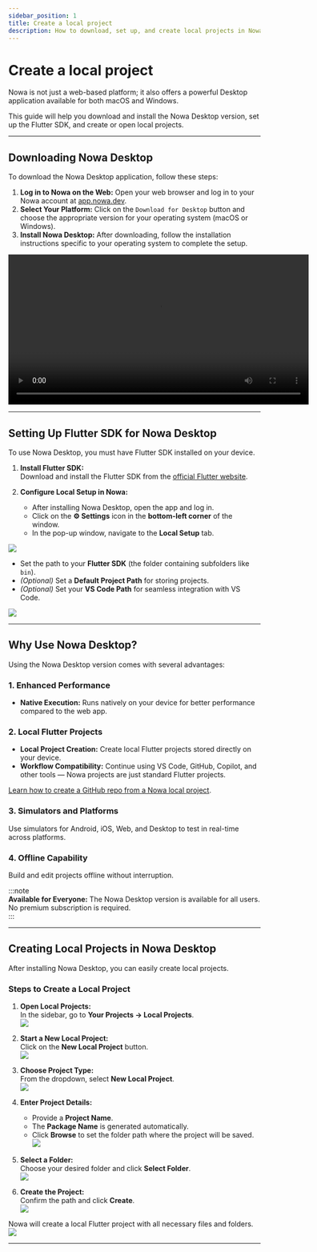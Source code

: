 ```yaml
---
sidebar_position: 1
title: Create a local project
description: How to download, set up, and create local projects in Nowa Desktop
---
```


# Create a local project

Nowa is not just a web-based platform; it also offers a powerful Desktop application available for both macOS and Windows.  

This guide will help you download and install the Nowa Desktop version, set up the Flutter SDK, and create or open local projects.

---

## Downloading Nowa Desktop

To download the Nowa Desktop application, follow these steps:

1. **Log in to Nowa on the Web:** Open your web browser and log in to your Nowa account at [app.nowa.dev](https://app.nowa.dev).
2. **Select Your Platform:** Click on the `Download for Desktop` button and choose the appropriate version for your operating system (macOS or Windows).
3. **Install Nowa Desktop:** After downloading, follow the installation instructions specific to your operating system to complete the setup.

<video width="600" controls>
  <source src="/videos/desktopversion/Download.webm" type="video/mp4" />
</video>

---

## Setting Up Flutter SDK for Nowa Desktop

To use Nowa Desktop, you must have Flutter SDK installed on your device.

1. **Install Flutter SDK:**  
   Download and install the Flutter SDK from the [official Flutter website](https://flutter.dev/docs/get-started/install).

2. **Configure Local Setup in Nowa:**
   - After installing Nowa Desktop, open the app and log in.
   - Click on the **⚙️ Settings** icon in the **bottom-left corner** of the window.
   - In the pop-up window, navigate to the **Local Setup** tab.

![](/img/nowadesktop/1.png)

   - Set the path to your **Flutter SDK** (the folder containing subfolders like `bin`).
   - *(Optional)* Set a **Default Project Path** for storing projects.
   - *(Optional)* Set your **VS Code Path** for seamless integration with VS Code.

![](/img/nowadesktop/2.png)

---

## Why Use Nowa Desktop?

Using the Nowa Desktop version comes with several advantages:

### 1. Enhanced Performance
- **Native Execution:** Runs natively on your device for better performance compared to the web app.

### 2. Local Flutter Projects
- **Local Project Creation:** Create local Flutter projects stored directly on your device.
- **Workflow Compatibility:** Continue using VS Code, GitHub, Copilot, and other tools — Nowa projects are just standard Flutter projects.

[Learn how to create a GitHub repo from a Nowa local project](../../version-cont-deploy/git/git-local.md).

### 3. Simulators and Platforms
Use simulators for Android, iOS, Web, and Desktop to test in real-time across platforms.

### 4. Offline Capability
Build and edit projects offline without interruption.

:::note  
**Available for Everyone:** The Nowa Desktop version is available for all users. No premium subscription is required.  
:::

---

## Creating Local Projects in Nowa Desktop

After installing Nowa Desktop, you can easily create local projects.

### Steps to Create a Local Project

1. **Open Local Projects:**  
   In the sidebar, go to **Your Projects → Local Projects**.  
   ![](/img/nowadesktop/createlocalproject/1.png)

2. **Start a New Local Project:**  
   Click on the **New Local Project** button.  
   ![](/img/nowadesktop/createlocalproject/2.png)

3. **Choose Project Type:**  
   From the dropdown, select **New Local Project**.  
   ![](/img/nowadesktop/createlocalproject/3.png)

4. **Enter Project Details:**  
   - Provide a **Project Name**.  
   - The **Package Name** is generated automatically.  
   - Click **Browse** to set the folder path where the project will be saved.  
   ![](/img/nowadesktop/createlocalproject/4.png)

5. **Select a Folder:**  
   Choose your desired folder and click **Select Folder**.  
   ![](/img/nowadesktop/createlocalproject/5.png)

6. **Create the Project:**  
   Confirm the path and click **Create**.  
   ![](/img/nowadesktop/createlocalproject/6.png)

Nowa will create a local Flutter project with all necessary files and folders.  
![](/img/nowadesktop/createlocalproject/7.png)

---